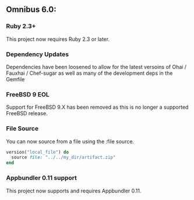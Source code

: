 
## Omnibus 6.0:

### Ruby 2.3+

This project now requires Ruby 2.3 or later.

### Dependency Updates

Dependencies have been loosened to allow for the latest versoins of Ohai / Fauxhai / Chef-sugar as well as many of the development deps in the Gemfile

### FreeBSD 9 EOL

Support for FreeBSD 9.X has been removed as this is no longer a supported FreeBSD release.

### File Source

You can now source from a file using the :file source.

```ruby
version("local_file") do
  source file: "../../my_dir/artifact.zip"
end
```

### Appbundler 0.11 support

This project now supports and requires Appbundler 0.11.